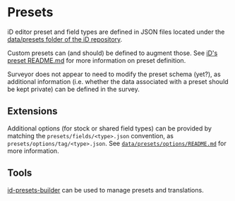 # Presets

iD editor preset and field types are defined in JSON files located under the
[data/presets folder of the iD
repository](https://github.com/openstreetmap/iD/tree/master/data/presets).

Custom presets can (and should) be defined to augment those. See [iD's preset
README.md](https://github.com/openstreetmap/iD/blob/master/data/presets/README.md)
for more information on preset definition.

Surveyor does not appear to need to modify the preset schema (yet?), as
additional information (i.e. whether the data associated with a preset should be
kept private) can be defined in the survey.

## Extensions

Additional options (for stock or shared field types) can be provided by matching
the `presets/fields/<type>.json` convention, as
`presets/options/tag/<type>.json`. See
[`data/presets/options/README.md`](../data/presets/options/README.md) for more
information.

## Tools

[id-presets-builder](https://github.com/digidem/id-presets-builder) can be used to manage presets and translations.
